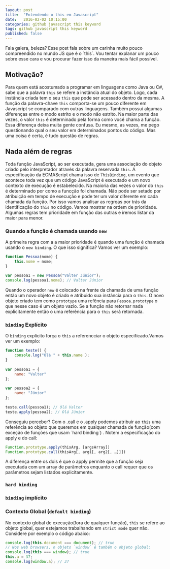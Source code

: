 ```yaml
---
layout: post
title:  "Entendendo o this em Javascript"
date:   2016-02-02 10:15:00
categories: github javascript this keyword
tags: github javascript this keyword
published: false
---
```


Fala galera, beleza? Esse post fala sobre um carinha muito pouco compreendido no mundo JS que é o ´this´. Vou tentar explanar um pouco sobre esse cara e vou procurar fazer isso da maneira mais fácil possível. 

## Motivação?

Para quem está acostumado a programar em linguagens como Java ou C#, sabe que a palavra `this` se refere a instância atual do objeto. Logo, cada instância criada tem o seu `this` que pode ser acessado dentro da mesma. A função da palavra-chave `this` comporta-se um pouco diferente em Javascript se comparado com outras linguagens. Também possui algumas diferenças entre o modo estrito e o modo não estrito. Na maior parte das vezes, o valor `this` é determinado pela forma como você chama a função. Essa diferença deixa muita gente confusa. Eu mesmo, as vezes, me pego questionando qual o seu valor em determinados pontos do código. Mas uma coisa é certa, é tudo questão de regras. 

## Nada além de regras

Toda função JavaScript, ao ser executada, gera uma associação do objeto criado pelo interpretador através da palavra reservada `this`. A especificação da ECMAScript chama isso de `ThisBinding`, um evento que acontece toda vez que um código JavaScript é executado e um novo contexto de execução é estabelecido. Na maioria das vezes o valor do `this` é determinado por como a funcção foi chamada. Não pode ser setado por atribuição em tempo de execução e pode ter um valor diferente em cada chamada da função. Por isso vamos analisar as regrqas por trás da identificação do `this` no código. Vamos mostrar na ordem de prioridade. Algumas regras tem prioridade em função das outras e iremos listar da maior para menor. 

### Quando a função é chamada usando `new`
A primeira regra com a a maior prioridade é quando uma função é chamada usando o `new binding`.
O que isso significa? Vamos ver um exemplo: 
```javascript
function Pessoa(nome) {
    this.nome = nome;
}
 
var pessoa1 = new Pessoa("Valter Júnior");
console.log(pessoa1.nome); // Valter Júnior
```

Quando o operador `new` é colocado na frente da chamada de uma função então um novo objeto é criado e atribuido sua instância para o `this`. O novo objeto criado tem como `prototype` uma refência para `Pessoa.prototype` o que nesse caso é um objeto vazio. Se a função não retornar nada explicitamente então o uma referência para o `this` será retornada. 

### `binding` Explícito

O `binding` explícito força o `this` a referencciar o objeto especificado.Vamos ver um exemplo:
```javascript
function teste() {
    console.log("Olá " + this.name );
}
 
var pessoa1 = {
    name: "Valter"
};
 
var pessoa2 = {
    name: "Júnior"
};
 
teste.call(pessoa1); // Olá Valter
teste.apply(pessoa2); // Olá Júnior
```
Conseguiu perceber?  Com o .call e o .apply podemos atribuir ao `this` uma referência ao objeto que queremos em qualquer chamada de função(com exceção de funções que usam ´hard binding´) .
Notem a especificação do apply e do call:
```javascript
Function.prototype.apply(thisArg, [argsArray])
Function.prototype.call(thisArg[, arg1[, arg2[, …]]])
```
A diferença entre os dois é que o apply permite que a função seja executada com um array de parâmetros enquanto o call requer que os parâmetros sejam listados explicitamente. 

### `hard binding`
### `binding` implícito
### Contexto Global (`default binding`)

No contexto global de execução(fora de qualquer função), `this` se refere ao objeto global, quer estejamos trabalhando em `strict mode` quer não. 
Considere por exemplo o código abaixo: 

```javascript
console.log(this.document === document); // true
// Nos web browsers, o objeto `window` é também o objeto global:
console.log(this === window); // true
this.a = 37;
console.log(window.a); // 37
```



